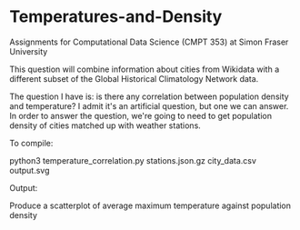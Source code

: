 # Temperatures-and-Density
Assignments for Computational Data Science (CMPT 353) at Simon Fraser University

This question will combine information about cities from Wikidata with a different subset of the Global Historical Climatology Network data.

The question I have is: is there any correlation between population density and temperature? I admit it's an artificial question, but one we can answer. In order to answer the question, we're going to need to get population density of cities matched up with weather stations.

To compile: 

python3 temperature_correlation.py stations.json.gz city_data.csv output.svg

Output:

Produce a scatterplot of average maximum temperature against population density 

